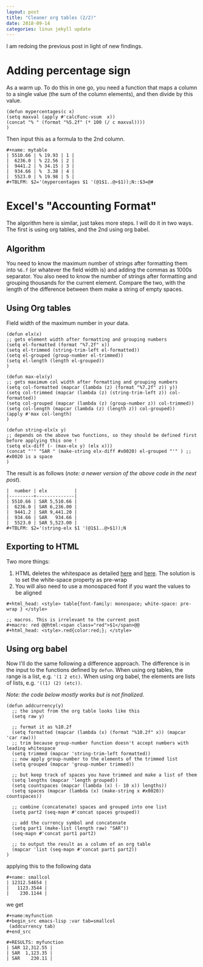 ```yaml
---
layout: post
title: "Cleaner org tables (2/2)"
date: 2018-09-14
categories: linux jekyll update
---
```


I am redoing the previous post in light of new findings.

# Adding percentage sign

As a warm up. To do this in one go, you need a function that maps a column to a single value (the sum of the column elements), and then divide by this value. 

``` elisp
(defun mypercentages(c x)
(setq maxval (apply #'calcFunc-vsum  x))
(concat "% " (format "%5.2f" (* 100 (/ c maxval))))
)
```

Then input this as a formula to the 2nd column.

```
#+name: mytable
| 5510.66 | % 19.93 | 1 |
|  6236.0 | % 22.56 | 2 |
|  9441.2 | % 34.15 | 3 |
|  934.66 | %  3.38 | 4 |
|  5523.0 | % 19.98 | 5 |
#+TBLFM: $2='(mypercentages $1 '(@1$1..@>$1));N::$3=@#
```

# Excel's "Accounting Format"

The algorithm here is similar, just takes more steps. I will do it in two ways. The first is using org tables, and the 2nd using org babel.


## Algorithm

You need to know the maximum number of strings after formatting them into `%6.f` (or whatever the field width is) and adding the commas as 1000s separator.
You also need to know the number of strings after formatting and grouping thousands for the current element.
Compare the two, with the length of the difference between them make a string of empty spaces.

## Using Org tables

Field width of the maximum number in your data. 

``` elisp
(defun elx(x)
;; gets element width after formatting and grouping numbers
(setq el-formatted (format "%7.2f" x))
(setq el-trimmed (string-trim-left el-formatted))
(setq el-grouped (group-number el-trimmed))
(setq el-length (length el-grouped))
)

(defun max-elx(y)
;; gets maximum col width after formatting and grouping numbers
(setq col-formatted (mapcar (lambda (z) (format "%7.2f" z)) y))
(setq col-trimmed (mapcar (lambda (z) (string-trim-left z)) col-formatted))
(setq col-grouped (mapcar (lambda (z) (group-number z)) col-trimmed))
(setq col-length (mapcar (lambda (z) (length z)) col-grouped))
(apply #'max col-length)
)

(defun string-elx(x y)
;; depends on the above two functions, so they should be defined first before applying this one !
(setq elx-diff (- (max-elx y) (elx x)))
(concat "'" "SAR " (make-string elx-diff #x0020) el-grouped "'" ) ;; #x0020 is a space
)
```

The result is as follows (*note: a newer version of the above code in the next post*).

```
|  number | elx          |
|---------+--------------|
| 5510.66 | SAR 5,510.66 |
|  6236.0 | SAR 6,236.00 |
|  9441.2 | SAR 9,441.20 |
|  934.66 | SAR   934.66 |
|  5523.0 | SAR 5,523.00 |
#+TBLFM: $2='(string-elx $1 '(@1$1..@>$1));N
```


## Exporting to HTML

Two more things:

1. HTML deletes the whitespace as detailed [here](https://stackoverflow.com/questions/9356339/html-export-option-to-not-compress-multiple-spaces-in-emacs-org-mode ) and [here](https://www.w3.org/TR/CSS2/text.html#white-space-prop). The solution is to set the white-space property as pre-wrap
2. You will also need to use a monospaced font if you want the values to be aligned

``` elisp
#+html_head: <style> table{font-family: monospace; white-space: pre-wrap } </style>

;; macros. This is irrelevant to the current post
#+macro: red @@html:<span class="red">$1</span>@@
#+html_head: <style>.red{color:red;}; </style>
```

## Using org babel

Now I'll do the same following a difference approach. The difference is in the input to the functions defined by `defun`. When using org tables, the range is a list, e.g. `'(1 2 etc)`. When using org babel, the elements are lists of lists, e.g. `'((1) (2) (etc))`.

*Note: the code below mostly works but is not finalized.*


``` elisp
(defun addcurrency(y)
  ;; the input from the org table looks like this
  (setq raw y)

  ;; format it as %10.2f
  (setq formatted (mapcar (lambda (x) (format "%10.2f" x)) (mapcar 'car raw)))
  ;; trim because group-number function doesn't accept numbers with leading whitespace
  (setq trimmed (mapcar 'string-trim-left formatted)) 
  ;; now apply group-number to the elements of the trimmed list
  (setq grouped (mapcar 'group-number trimmed))
  
  ;; but keep track of spaces you have trimmed and make a list of them
  (setq lengths (mapcar 'length grouped))
  (setq countspaces (mapcar (lambda (x) (- 10 x)) lengths))
  (setq spaces (mapcar (lambda (x) (make-string x #x0020)) countspaces)) 

  ;; combine (concatenate) spaces and grouped into one list
  (setq part2 (seq-mapn #'concat spaces grouped))

  ;; add the currency symbol and concatenate
  (setq part1 (make-list (length raw) "SAR"))
  (seq-mapn #'concat part1 part2)

  ;; to output the result as a column of an org table
  (mapcar 'list (seq-mapn #'concat part1 part2))
)
``` 

applying this to the following data

```
#+name: smallcol
| 12312.54654 |
|   1123.3544 |
|    230.1144 |
```
we get

```
#+name:myfunction
#+begin_src emacs-lisp :var tab=smallcol 
 (addcurrency tab) 
#+end_src

#+RESULTS: myfunction
| SAR 12,312.55 |
| SAR  1,123.35 |
| SAR    230.11 |
```

